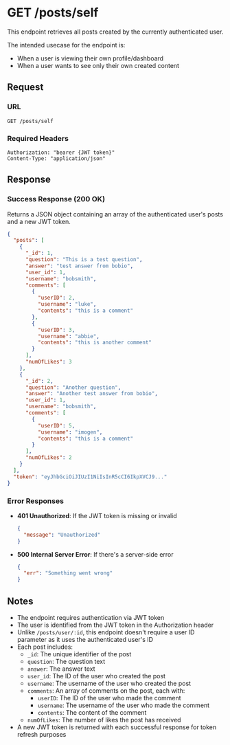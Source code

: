 # GET /posts/self

This endpoint retrieves all posts created by the currently authenticated user.

The intended usecase for the endpoint is:
- When a user is viewing their own profile/dashboard
- When a user wants to see only their own created content

## Request

### URL
```
GET /posts/self
```

### Required Headers
```
Authorization: "bearer {JWT token}"
Content-Type: "application/json"
```

## Response

### Success Response (200 OK)
Returns a JSON object containing an array of the authenticated user's posts and a new JWT token.

```json
{
  "posts": [
    {
      "_id": 1,
      "question": "This is a test question",
      "answer": "test answer from bobio",
      "user_id": 1,
      "username": "bobsmith",
      "comments": [
        {
          "userID": 2,
          "username": "luke",
          "contents": "this is a comment"
        },
        {
          "userID": 3,
          "username": "abbie",
          "contents": "this is another comment"
        }
      ],
      "numOfLikes": 3
    },
    {
      "_id": 2,
      "question": "Another question",
      "answer": "Another test answer from bobio",
      "user_id": 1,
      "username": "bobsmith",
      "comments": [
        {
          "userID": 5,
          "username": "imogen",
          "contents": "this is a comment"
        }
      ],
      "numOfLikes": 2
    }
  ],
  "token": "eyJhbGciOiJIUzI1NiIsInR5cCI6IkpXVCJ9..."
}
```

### Error Responses

- **401 Unauthorized**: If the JWT token is missing or invalid
  ```json
  {
    "message": "Unauthorized"
  }
  ```

- **500 Internal Server Error**: If there's a server-side error
  ```json
  {
    "err": "Something went wrong"
  }
  ```

## Notes
- The endpoint requires authentication via JWT token
- The user is identified from the JWT token in the Authorization header
- Unlike `/posts/user/:id`, this endpoint doesn't require a user ID parameter as it uses the authenticated user's ID
- Each post includes:
  - `_id`: The unique identifier of the post
  - `question`: The question text
  - `answer`: The answer text
  - `user_id`: The ID of the user who created the post
  - `username`: The username of the user who created the post
  - `comments`: An array of comments on the post, each with:
    - `userID`: The ID of the user who made the comment
    - `username`: The username of the user who made the comment
    - `contents`: The content of the comment
  - `numOfLikes`: The number of likes the post has received
- A new JWT token is returned with each successful response for token refresh purposes 